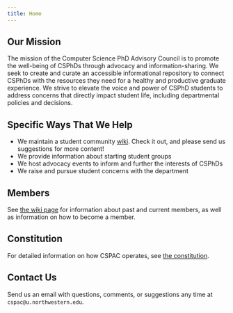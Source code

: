 ```yaml
---
title: Home
---
```

## Our Mission
The mission of the Computer Science PhD Advisory Council is to promote the well-being of CSPhDs through advocacy and information-sharing. We seek to create and curate an accessible informational repository to connect CSPhDs with the resources they need for a healthy and productive graduate experience. We strive to elevate the voice and power of CSPhD students to address concerns that directly impact student life, including departmental policies and decisions.

## Specific Ways That We Help
- We maintain a student community [wiki](https://github.com/nu-cspac/nu-cspac-wiki/wiki). Check it out, and please send us suggestions for more content!
- We provide information about starting student groups
- We host advocacy events to inform and further the interests of CSPhDs
- We raise and pursue student concerns with the department


## Members
See [the wiki page](https://github.com/nu-cspac/nu-cs/wiki/CSPAC-members) for information about past and current members, as well as information on how to become a member.

## Constitution
For detailed information on how CSPAC operates, see [the constitution](https://github.com/nu-cspac/constitution). 

## Contact Us
Send us an email with questions, comments, or suggestions any time at `cspac@u.northwestern.edu`.
